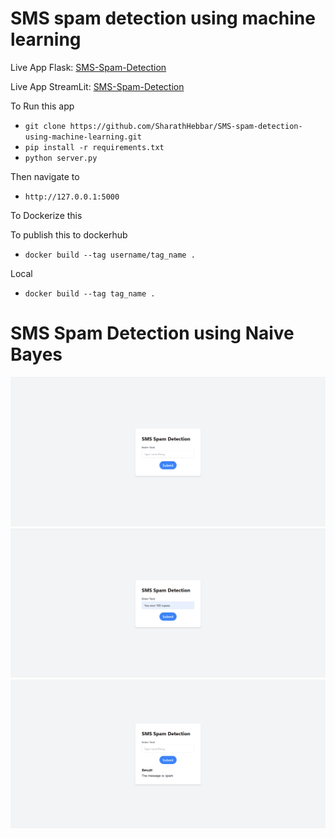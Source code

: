 # SMS spam detection using machine learning

Live App Flask: [SMS-Spam-Detection](https://sms-spam-detection-ckz0.onrender.com/)

Live App StreamLit: [SMS-Spam-Detection](https://huggingface.co/spaces/Sharathhebbar24/SMS-spam-detection)


To Run this app

- ```git clone https://github.com/SharathHebbar/SMS-spam-detection-using-machine-learning.git```
- ```pip install -r requirements.txt```
- ```python server.py```

Then navigate to

- ```http://127.0.0.1:5000```

To Dockerize this

To publish this to dockerhub
- ```docker build --tag username/tag_name .```

Local
- ```docker build --tag tag_name .``` 


# SMS Spam Detection using Naive Bayes

![Page 1](https://github.com/SharathHebbar/SMS-spam-detection-using-machine-learning/blob/main/assets/1.png)
![Page 2](https://github.com/SharathHebbar/SMS-spam-detection-using-machine-learning/blob/main/assets/2.png)
![Page 3](https://github.com/SharathHebbar/SMS-spam-detection-using-machine-learning/blob/main/assets/3.png)